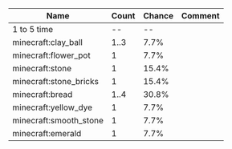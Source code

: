| Name                   | Count | Chance | Comment |
| ---------------------- | ----- | ------ | ------- |
| 1 to 5 time            |    -- |     -- |         |
| minecraft:clay_ball    |  1..3 |   7.7% |         |
| minecraft:flower_pot   |     1 |   7.7% |         |
| minecraft:stone        |     1 |  15.4% |         |
| minecraft:stone_bricks |     1 |  15.4% |         |
| minecraft:bread        |  1..4 |  30.8% |         |
| minecraft:yellow_dye   |     1 |   7.7% |         |
| minecraft:smooth_stone |     1 |   7.7% |         |
| minecraft:emerald      |     1 |   7.7% |         |